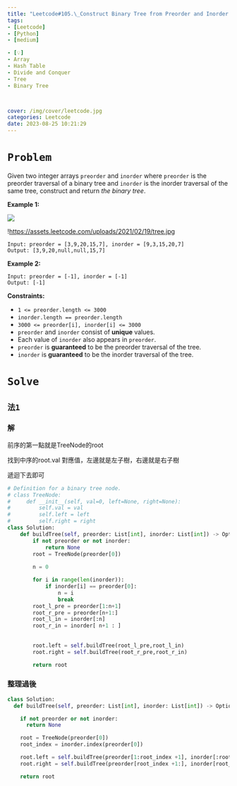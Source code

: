 ```yaml
---
title: "Leetcode#105.\_Construct Binary Tree from Preorder and Inorder Traversal"
tags:
- [Leetcode]
- [Python]
- [medium]

- [💡]
- Array
- Hash Table
- Divide and Conquer
- Tree
- Binary Tree



cover: /img/cover/leetcode.jpg
categories: Leetcode
date: 2023-08-25 10:21:29
---
```


# `Problem`

Given two integer arrays `preorder` and `inorder` where `preorder` is the preorder traversal of a binary tree and `inorder` is the inorder traversal of the same tree, construct and return *the binary tree*.

**Example 1:**

![](https://assets.leetcode.com/uploads/2021/02/19/tree.jpg)

!https://assets.leetcode.com/uploads/2021/02/19/tree.jpg

```
Input: preorder = [3,9,20,15,7], inorder = [9,3,15,20,7]
Output: [3,9,20,null,null,15,7]

```

**Example 2:**

```
Input: preorder = [-1], inorder = [-1]
Output: [-1]

```

**Constraints:**

- `1 <= preorder.length <= 3000`
- `inorder.length == preorder.length`
- `3000 <= preorder[i], inorder[i] <= 3000`
- `preorder` and `inorder` consist of **unique** values.
- Each value of `inorder` also appears in `preorder`.
- `preorder` is **guaranteed** to be the preorder traversal of the tree.
- `inorder` is **guaranteed** to be the inorder traversal of the tree.

# `Solve`

## `法1`

### 解

前序的第一點就是TreeNode的root

找到中序的root.val 對應值，左邊就是左子樹，右邊就是右子樹

遞迴下去即可

```python
# Definition for a binary tree node.
# class TreeNode:
#     def __init__(self, val=0, left=None, right=None):
#         self.val = val
#         self.left = left
#         self.right = right
class Solution:
    def buildTree(self, preorder: List[int], inorder: List[int]) -> Optional[TreeNode]:
        if not preorder or not inorder:
            return None
        root = TreeNode(preorder[0])
        
        n = 0

        for i in range(len(inorder)):
            if inorder[i] == preorder[0]:
                n = i
                break
        root_l_pre = preorder[1:n+1]
        root_r_pre = preorder[n+1:]
        root_l_in = inorder[:n]
        root_r_in = inorder[ n+1 : ]
        
        
        root.left = self.buildTree(root_l_pre,root_l_in)
        root.right = self.buildTree(root_r_pre,root_r_in)

        return root

```

### 整理過後

```python
class Solution:
  def buildTree(self, preorder: List[int], inorder: List[int]) -> Optional[TreeNode]:

    if not preorder or not inorder:
      return None

    root = TreeNode(preorder[0])
    root_index = inorder.index(preorder[0])

    root.left = self.buildTree(preorder[1:root_index +1], inorder[:root_index ])
    root.right = self.buildTree(preorder[root_index +1:], inorder[root_index +1:])

    return root
```